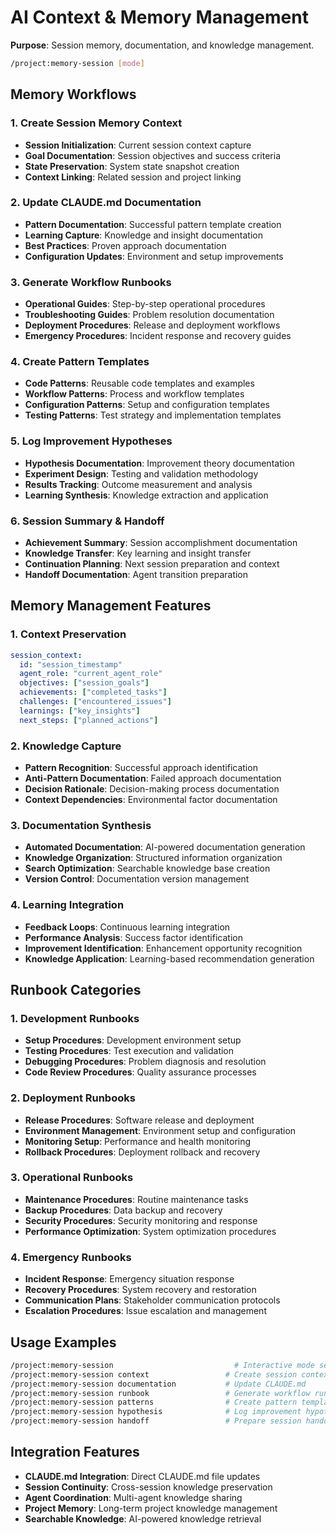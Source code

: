 # AI Context & Memory Management

**Purpose**: Session memory, documentation, and knowledge management.

```bash
/project:memory-session [mode]
```

## Memory Workflows

### 1. Create Session Memory Context
- **Session Initialization**: Current session context capture
- **Goal Documentation**: Session objectives and success criteria
- **State Preservation**: System state snapshot creation
- **Context Linking**: Related session and project linking

### 2. Update CLAUDE.md Documentation
- **Pattern Documentation**: Successful pattern template creation
- **Learning Capture**: Knowledge and insight documentation
- **Best Practices**: Proven approach documentation
- **Configuration Updates**: Environment and setup improvements

### 3. Generate Workflow Runbooks
- **Operational Guides**: Step-by-step operational procedures
- **Troubleshooting Guides**: Problem resolution documentation
- **Deployment Procedures**: Release and deployment workflows
- **Emergency Procedures**: Incident response and recovery guides

### 4. Create Pattern Templates
- **Code Patterns**: Reusable code templates and examples
- **Workflow Patterns**: Process and workflow templates
- **Configuration Patterns**: Setup and configuration templates
- **Testing Patterns**: Test strategy and implementation templates

### 5. Log Improvement Hypotheses
- **Hypothesis Documentation**: Improvement theory documentation
- **Experiment Design**: Testing and validation methodology
- **Results Tracking**: Outcome measurement and analysis
- **Learning Synthesis**: Knowledge extraction and application

### 6. Session Summary & Handoff
- **Achievement Summary**: Session accomplishment documentation
- **Knowledge Transfer**: Key learning and insight transfer
- **Continuation Planning**: Next session preparation and context
- **Handoff Documentation**: Agent transition preparation

## Memory Management Features

### 1. Context Preservation
```yaml
session_context:
  id: "session_timestamp"
  agent_role: "current_agent_role"
  objectives: ["session_goals"]
  achievements: ["completed_tasks"]
  challenges: ["encountered_issues"]
  learnings: ["key_insights"]
  next_steps: ["planned_actions"]
```

### 2. Knowledge Capture
- **Pattern Recognition**: Successful approach identification
- **Anti-Pattern Documentation**: Failed approach documentation
- **Decision Rationale**: Decision-making process documentation
- **Context Dependencies**: Environmental factor documentation

### 3. Documentation Synthesis
- **Automated Documentation**: AI-powered documentation generation
- **Knowledge Organization**: Structured information organization
- **Search Optimization**: Searchable knowledge base creation
- **Version Control**: Documentation version management

### 4. Learning Integration
- **Feedback Loops**: Continuous learning integration
- **Performance Analysis**: Success factor identification
- **Improvement Identification**: Enhancement opportunity recognition
- **Knowledge Application**: Learning-based recommendation generation

## Runbook Categories

### 1. Development Runbooks
- **Setup Procedures**: Development environment setup
- **Testing Procedures**: Test execution and validation
- **Debugging Procedures**: Problem diagnosis and resolution
- **Code Review Procedures**: Quality assurance processes

### 2. Deployment Runbooks
- **Release Procedures**: Software release and deployment
- **Environment Management**: Environment setup and configuration
- **Monitoring Setup**: Performance and health monitoring
- **Rollback Procedures**: Deployment rollback and recovery

### 3. Operational Runbooks
- **Maintenance Procedures**: Routine maintenance tasks
- **Backup Procedures**: Data backup and recovery
- **Security Procedures**: Security monitoring and response
- **Performance Optimization**: System optimization procedures

### 4. Emergency Runbooks
- **Incident Response**: Emergency situation response
- **Recovery Procedures**: System recovery and restoration
- **Communication Plans**: Stakeholder communication protocols
- **Escalation Procedures**: Issue escalation and management

## Usage Examples
```bash
/project:memory-session                           # Interactive mode selection
/project:memory-session context                 # Create session context
/project:memory-session documentation           # Update CLAUDE.md
/project:memory-session runbook                 # Generate workflow runbook
/project:memory-session patterns                # Create pattern templates
/project:memory-session hypothesis              # Log improvement hypothesis
/project:memory-session handoff                 # Prepare session handoff
```

## Integration Features
- **CLAUDE.md Integration**: Direct CLAUDE.md file updates
- **Session Continuity**: Cross-session knowledge preservation
- **Agent Coordination**: Multi-agent knowledge sharing
- **Project Memory**: Long-term project knowledge management
- **Searchable Knowledge**: AI-powered knowledge retrieval